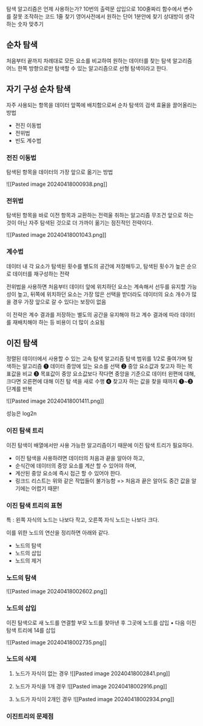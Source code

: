 탐색 알고리즘은 언제 사용하는가?
10번의 출력문 삽입으로 100줄짜리 함수에서 변수를 잘못 조작하는 코드 1줄 찾기
영어사전에서 원하는 단어 1분안에 찾기
상대방이 생각하는 숫자 맞추기

## 순차 탐색

처음부터 끝까지 차례대로 모든 요소를 비교하여 원하는 데이터를 찾는 탐색 알고리즘
어느 한쪽 방향으로만 탐색할 수 있는 알고리즘으로 선형 탐색이라고 한다.


## 자기 구성 순차 탐색
자주 사용되는 항목을 데이터 앞쪽에 배치함으로써 순차 탐색의 검색 효율을 끌어올리는 방법
* 전진 이동법
* 전위법
* 빈도 계수법

### 전진 이동법

탐색된 항목을 데이터의 가장 앞으로 옮기는 방법

![[Pasted image 20240418000938.png]]

### 전위법

탐색된 항목을 바로 이전 항목과 교환하는 전력울 취하는 알고리즘
무조건 앞으로 하는 것이 아닌 자주 탐색된 것으로 더 가까이 옮기는 점진적인 전략이다.

![[Pasted image 20240418001043.png]]


### 계수법

데이터 내 각 요소가 탐색된 횟수를 별도의 공간에 저장해두고, 탐색된 횟수가 높은 순으로 데이터를 재구성하는 전략

전위법을 사용하면 처음부터 데이터 앞에 위치하던 요소는 계속해서 선두를 유지할 가능성이 높고, 뒤쪽에 위치하던 요소는 가장 많은 선택을 받더라도 데이터의 요소 개수가 많을 경우 가장 앞으로 갈 수 있다는 보장이 없음

 이 전략은 계수 결과를 저장하는 별도의 공간을 유지해야 하고 계수 결과에 따라 데이터를 재배치해야 하는 등 비용이 더 많이 소요됨

## 이진 탐색

정렬된 데이터에서 사용할 수 있는 고속 탐색 알고리즘
탐색 범위를 1/2로 줄여가며 탐색하는 알고리즘
❶ 데이터 중앙에 있는 요소를 선택
❷ 중앙 요소값과 찾고자 하는 목표값을 비교
❸ 목표값이 중앙 요소값보다 작다면 중앙을 기준으로 데이터 왼편에 대해, 크다면 오른편에 대해 이진 탐
색을 새로 수행
❹ 찾고자 하는 값을 찾을 때까지 ❶~❸ 단계를 반복

![[Pasted image 20240418001411.png]]

성능은 log2n

### 이진 탐색 트리

이진 탐색이 배열에서만 사용 가능한 알고리즘이기 때문에 이진 탐색 트리가 필요하다.

* 이진 탐색을 사용하려면 데이터의 처음과 끝을 알아야 하고, 
* 순식간에 데이터의 중앙 요소를 계산 할 수 있어야 하며,
* 계산된 중앙 요소에 즉시 접근 할 수 있어야 한다.
* 링크드 리스트는 위와 같은 작업들이 불가능함 => 처음과 끝은 알아도 중간 값을 알기에는 어렵기 때문!

### 이진 탐색 트리의 표현

특 : 왼쪽 자식의 노드는 나보다 작고, 오른쪽 자식 노드는 나보다 크다.

이를 위한 노드의 연산을 정리하면 아래와 같다.
* 노드의 탐색
* 노드의 삽입
* 노드의 제거

### 노드의 탐색
![[Pasted image 20240418002602.png]]


### 노드의 삽입

이진 탐색으로 새 노드를 연결할 부모 노드를 찾아낸 후 그곳에 노드를 삽입
• 다음 이진 탐색 트리에 14를 삽입

![[Pasted image 20240418002735.png]]


### 노드의 삭제

1. 노드가 자식이 없는 경우
![[Pasted image 20240418002841.png]]


2. 노드가 자식을 1개 경우
![[Pasted image 20240418002916.png]]

3. 노드가 자식이 2개인 경우
![[Pasted image 20240418002934.png]]

### 이진트리의 문제점

